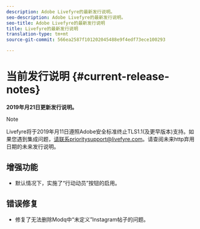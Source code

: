 ```yaml
---
description: Adobe Livefyre的最新发行说明。
seo-description: Adobe Livefyre的最新发行说明。
seo-title: Adobe Livefyre的最新发行说明
title: Livefyre的最新发行说明
translation-type: tm+mt
source-git-commit: 566ea2587f101202045488e9f4edf73ece100293

---
```



# 当前发行说明 {#current-release-notes}

**2019年月21日更新发行说明。**

>[!NOTE]
>
>Livefyre将于2019年月11日遵照Adobe安全标准终止TLS1.1(及更早版本)支持。如果您遇到集成问题，请联系prioritysupport@livefyre.com。请查阅未来http弃用日期的未来发行说明。

## 增强功能

* 默认情况下，实施了“行动动员”按钮的启用。


## 错误修复

* 修复了无法删除Modq中“未定义”Instagram帖子的问题。
